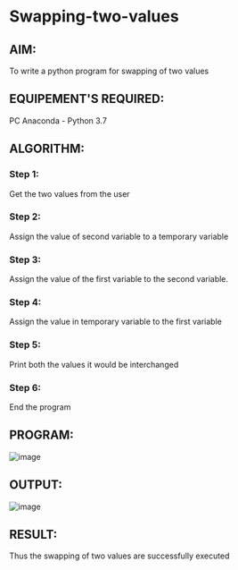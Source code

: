 # Swapping-two-values
## AIM:
To write a python program for swapping of two values
## EQUIPEMENT'S REQUIRED: 
PC
Anaconda - Python 3.7
## ALGORITHM: 
### Step 1:
Get the two values from the user
### Step 2: 
Assign the value of second variable to a temporary variable 
### Step 3: 
Assign the value of the first variable to the second variable.
### Step 4:  
Assign the value in temporary variable to the first variable
### Step 5: 
Print both the values it would be interchanged
### Step 6: 
End the program
## PROGRAM:
![image](https://github.com/23000285/Swapping-two-values/assets/138970859/4b04b0b3-380b-48f8-b9e2-5d7b986dc7e3)
## OUTPUT:
![image](https://github.com/23000285/Swapping-two-values/assets/138970859/909faac0-e8a9-4be3-9741-2e42cddfb4cc)


## RESULT:
Thus the swapping of two values are successfully executed



